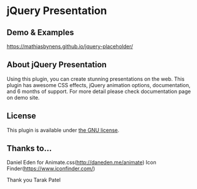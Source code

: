# jQuery Presentation

## Demo & Examples

<https://mathiasbynens.github.io/jquery-placeholder/>

## About jQuery Presentation

Using this plugin, you can create stunning presentations on the web.
This plugin has awesome CSS effects, jQuery animation options, documentation, and 6 months of support.
For more detail please check documentation page on demo site.

## License

This plugin is available under [the GNU license](https://www.gnu.org/licenses/gpl-3.0.en.html).


## Thanks to…

Daniel Eden for Animate.css(http://daneden.me/animate)
Icon Finder(https://www.iconfinder.com/)

Thank you
Tarak Patel
